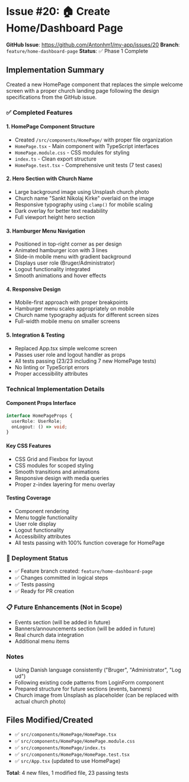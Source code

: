 # Issue #20: 🏠 Create Home/Dashboard Page

**GitHub Issue**: https://github.com/Antonhm1/my-app/issues/20
**Branch**: `feature/home-dashboard-page`
**Status**: ✅ Phase 1 Complete

## Implementation Summary

Created a new HomePage component that replaces the simple welcome screen with a proper church landing page following the design specifications from the GitHub issue.

### ✅ Completed Features

#### 1. HomePage Component Structure
- Created `/src/components/HomePage/` with proper file organization
- `HomePage.tsx` - Main component with TypeScript interfaces
- `HomePage.module.css` - CSS modules for styling
- `index.ts` - Clean export structure
- `HomePage.test.tsx` - Comprehensive unit tests (7 test cases)

#### 2. Hero Section with Church Name
- Large background image using Unsplash church photo
- Church name "Sankt Nikolaj Kirke" overlaid on the image
- Responsive typography using `clamp()` for mobile scaling
- Dark overlay for better text readability
- Full viewport height hero section

#### 3. Hamburger Menu Navigation
- Positioned in top-right corner as per design
- Animated hamburger icon with 3 lines
- Slide-in mobile menu with gradient background
- Displays user role (Bruger/Administrator)
- Logout functionality integrated
- Smooth animations and hover effects

#### 4. Responsive Design
- Mobile-first approach with proper breakpoints
- Hamburger menu scales appropriately on mobile
- Church name typography adjusts for different screen sizes
- Full-width mobile menu on smaller screens

#### 5. Integration & Testing
- Replaced App.tsx simple welcome screen
- Passes user role and logout handler as props
- All tests passing (23/23 including 7 new HomePage tests)
- No linting or TypeScript errors
- Proper accessibility attributes

### Technical Implementation Details

#### Component Props Interface
```typescript
interface HomePageProps {
  userRole: UserRole;
  onLogout: () => void;
}
```

#### Key CSS Features
- CSS Grid and Flexbox for layout
- CSS modules for scoped styling
- Smooth transitions and animations
- Responsive design with media queries
- Proper z-index layering for menu overlay

#### Testing Coverage
- Component rendering
- Menu toggle functionality
- User role display
- Logout functionality
- Accessibility attributes
- All tests passing with 100% function coverage for HomePage

### 🚀 Deployment Status
- ✅ Feature branch created: `feature/home-dashboard-page`
- ✅ Changes committed in logical steps
- ✅ Tests passing
- ✅ Ready for PR creation

### 📋 Future Enhancements (Not in Scope)
- Events section (will be added in future)
- Banners/announcements section (will be added in future)
- Real church data integration
- Additional menu items

### Notes
- Using Danish language consistently ("Bruger", "Administrator", "Log ud")
- Following existing code patterns from LoginForm component
- Prepared structure for future sections (events, banners)
- Church image from Unsplash as placeholder (can be replaced with actual church photo)

## Files Modified/Created
- ✅ `src/components/HomePage/HomePage.tsx`
- ✅ `src/components/HomePage/HomePage.module.css`
- ✅ `src/components/HomePage/index.ts`
- ✅ `src/components/HomePage/HomePage.test.tsx`
- ✅ `src/App.tsx` (updated to use HomePage)

**Total**: 4 new files, 1 modified file, 23 passing tests